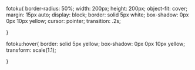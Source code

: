 fotoku{
border-radius: 50%;
width: 200px;
height: 200px;
object-fit: cover;
margin: 15px auto;
display: block;
border: solid 5px white;
box-shadow: 0px 0px 10px yellow;
cursor: pointer;
transition: .2s;

}

fotoku:hover{
border: solid 5px yellow;
box-shadow: 0px 0px 10px yellow;
transform: scale(1.1);

}
